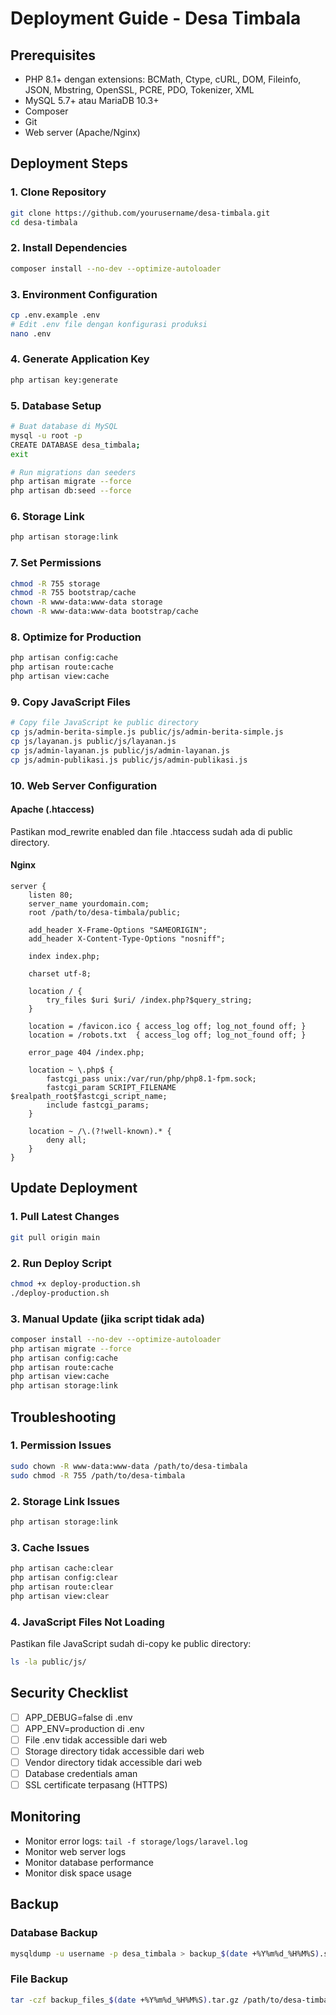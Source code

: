 # Deployment Guide - Desa Timbala

## Prerequisites
- PHP 8.1+ dengan extensions: BCMath, Ctype, cURL, DOM, Fileinfo, JSON, Mbstring, OpenSSL, PCRE, PDO, Tokenizer, XML
- MySQL 5.7+ atau MariaDB 10.3+
- Composer
- Git
- Web server (Apache/Nginx)

## Deployment Steps

### 1. Clone Repository
```bash
git clone https://github.com/yourusername/desa-timbala.git
cd desa-timbala
```

### 2. Install Dependencies
```bash
composer install --no-dev --optimize-autoloader
```

### 3. Environment Configuration
```bash
cp .env.example .env
# Edit .env file dengan konfigurasi produksi
nano .env
```

### 4. Generate Application Key
```bash
php artisan key:generate
```

### 5. Database Setup
```bash
# Buat database di MySQL
mysql -u root -p
CREATE DATABASE desa_timbala;
exit

# Run migrations dan seeders
php artisan migrate --force
php artisan db:seed --force
```

### 6. Storage Link
```bash
php artisan storage:link
```

### 7. Set Permissions
```bash
chmod -R 755 storage
chmod -R 755 bootstrap/cache
chown -R www-data:www-data storage
chown -R www-data:www-data bootstrap/cache
```

### 8. Optimize for Production
```bash
php artisan config:cache
php artisan route:cache
php artisan view:cache
```

### 9. Copy JavaScript Files
```bash
# Copy file JavaScript ke public directory
cp js/admin-berita-simple.js public/js/admin-berita-simple.js
cp js/layanan.js public/js/layanan.js
cp js/admin-layanan.js public/js/admin-layanan.js
cp js/admin-publikasi.js public/js/admin-publikasi.js
```

### 10. Web Server Configuration

#### Apache (.htaccess)
Pastikan mod_rewrite enabled dan file .htaccess sudah ada di public directory.

#### Nginx
```nginx
server {
    listen 80;
    server_name yourdomain.com;
    root /path/to/desa-timbala/public;
    
    add_header X-Frame-Options "SAMEORIGIN";
    add_header X-Content-Type-Options "nosniff";
    
    index index.php;
    
    charset utf-8;
    
    location / {
        try_files $uri $uri/ /index.php?$query_string;
    }
    
    location = /favicon.ico { access_log off; log_not_found off; }
    location = /robots.txt  { access_log off; log_not_found off; }
    
    error_page 404 /index.php;
    
    location ~ \.php$ {
        fastcgi_pass unix:/var/run/php/php8.1-fpm.sock;
        fastcgi_param SCRIPT_FILENAME $realpath_root$fastcgi_script_name;
        include fastcgi_params;
    }
    
    location ~ /\.(?!well-known).* {
        deny all;
    }
}
```

## Update Deployment

### 1. Pull Latest Changes
```bash
git pull origin main
```

### 2. Run Deploy Script
```bash
chmod +x deploy-production.sh
./deploy-production.sh
```

### 3. Manual Update (jika script tidak ada)
```bash
composer install --no-dev --optimize-autoloader
php artisan migrate --force
php artisan config:cache
php artisan route:cache
php artisan view:cache
php artisan storage:link
```

## Troubleshooting

### 1. Permission Issues
```bash
sudo chown -R www-data:www-data /path/to/desa-timbala
sudo chmod -R 755 /path/to/desa-timbala
```

### 2. Storage Link Issues
```bash
php artisan storage:link
```

### 3. Cache Issues
```bash
php artisan cache:clear
php artisan config:clear
php artisan route:clear
php artisan view:clear
```

### 4. JavaScript Files Not Loading
Pastikan file JavaScript sudah di-copy ke public directory:
```bash
ls -la public/js/
```

## Security Checklist

- [ ] APP_DEBUG=false di .env
- [ ] APP_ENV=production di .env
- [ ] File .env tidak accessible dari web
- [ ] Storage directory tidak accessible dari web
- [ ] Vendor directory tidak accessible dari web
- [ ] Database credentials aman
- [ ] SSL certificate terpasang (HTTPS)

## Monitoring

- Monitor error logs: `tail -f storage/logs/laravel.log`
- Monitor web server logs
- Monitor database performance
- Monitor disk space usage

## Backup

### Database Backup
```bash
mysqldump -u username -p desa_timbala > backup_$(date +%Y%m%d_%H%M%S).sql
```

### File Backup
```bash
tar -czf backup_files_$(date +%Y%m%d_%H%M%S).tar.gz /path/to/desa-timbala
```
